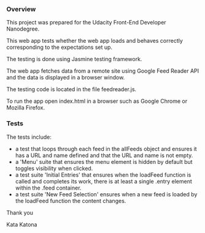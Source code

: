 ### Overview

This project was prepared for the Udacity Front-End Developer Nanodegree.

This web app tests whether the web app loads and behaves correctly corresponding to the expectations set up.

The testing is done using Jasmine testing framework.

The web app fetches data from a remote site using Google Feed Reader API and the data is displayed in a browser window.

The testing code is located in the file feedreader.js. 

To run the app open index.html in a browser such as Google Chrome or Mozilla Firefox.

### Tests


The tests include:
* a test that loops through each feed in the allFeeds object and ensures it has a URL and name defined and that the URL and name is not empty.
* a 'Menu' suite that ensures the menu element is hidden by default but toggles visibility when clicked.
* a test suite 'Initial Entries' that ensures when the loadFeed function is called and completes its work, there is at least a single .entry element within the .feed container.
* a test suite 'New Feed Selection'  ensures when a new feed is loaded by the loadFeed function the content changes.

Thank you

Kata Katona
